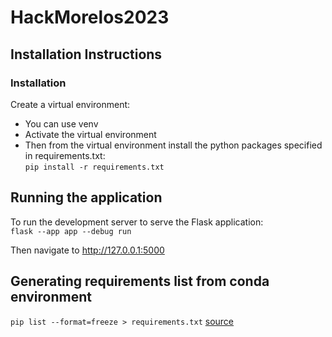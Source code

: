 # HackMorelos2023

## Installation Instructions
### Installation
Create a virtual environment:
- You can use venv
- Activate the virtual environment
- Then from the virtual environment install the python packages specified in requirements.txt:  
`pip install -r requirements.txt`

## Running the application 
To run the development server to serve the Flask application:  
`flask --app app --debug run`

Then navigate to http://127.0.0.1:5000


## Generating requirements list from conda environment
`pip list --format=freeze > requirements.txt`
[source](https://stackoverflow.com/questions/62863020/pip-freeze-generating-file-on-conda-environment)